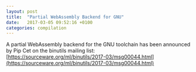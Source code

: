 ```yaml
---
layout: post
title:  "Partial WebAssembly Backend for GNU"
date:   2017-03-05 09:52:16 +0100
categories: compilation
---
```

A partial WebAssembly backend for the GNU toolchain has been announced by Pip Cet on the binutils mailing list:
[https://sourceware.org/ml/binutils/2017-03/msg00044.html](https://sourceware.org/ml/binutils/2017-03/msg00044.html)
